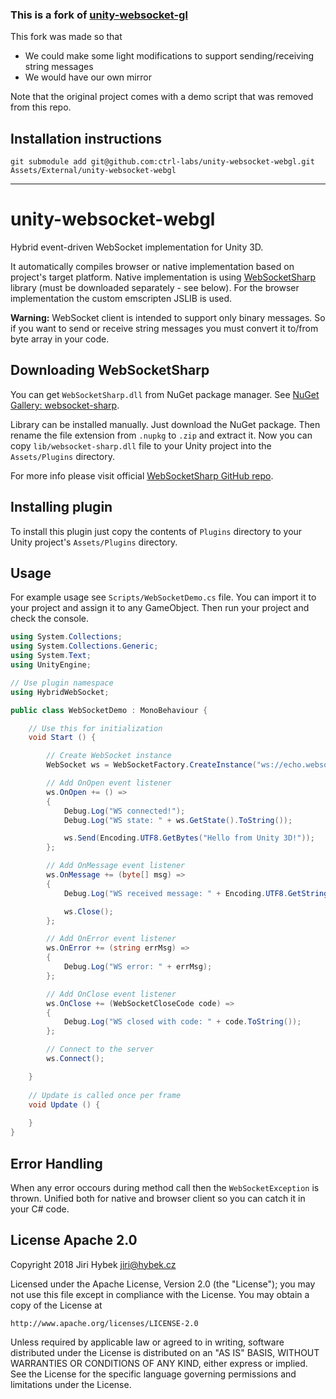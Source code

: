 ### This is a fork of [unity-websocket-gl](https://github.com/jirihybek/unity-websocket-webgl/)

This fork was made so that
- We could make some light modifications to support sending/receiving string messages
- We would have our own mirror

Note that the original project comes with a demo script that was removed from this repo.

## Installation instructions

```
git submodule add git@github.com:ctrl-labs/unity-websocket-webgl.git Assets/External/unity-websocket-webgl
```

---

# unity-websocket-webgl

Hybrid event-driven WebSocket implementation for Unity 3D.

It automatically compiles browser or native implementation based on project's target platform. Native implementation is using [WebSocketSharp](https://github.com/sta/websocket-sharp) library (must be downloaded separately - see below). For the browser implementation the custom emscripten JSLIB is used.

**Warning:** WebSocket client is intended to support only binary messages. So if you want to send or receive string messages you must convert it to/from byte array in your code.

## Downloading WebSocketSharp

You can get `WebSocketSharp.dll` from NuGet package manager. See [NuGet Gallery: websocket-sharp](http://www.nuget.org/packages/WebSocketSharp).

Library can be installed manually. Just download the NuGet package. Then rename the file extension from `.nupkg` to `.zip` and extract it. Now you can copy `lib/websocket-sharp.dll` file to your Unity project into the `Assets/Plugins` directory.

For more info please visit official [WebSocketSharp GitHub repo](https://github.com/sta/websocket-sharp).

## Installing plugin

To install this plugin just copy the contents of `Plugins` directory to your Unity project's `Assets/Plugins` directory.

## Usage

For example usage see `Scripts/WebSocketDemo.cs` file. You can import it to your project and assign it to any GameObject. Then run your project and check the console.

```csharp
using System.Collections;
using System.Collections.Generic;
using System.Text;
using UnityEngine;

// Use plugin namespace
using HybridWebSocket;

public class WebSocketDemo : MonoBehaviour {

    // Use this for initialization
    void Start () {

        // Create WebSocket instance
        WebSocket ws = WebSocketFactory.CreateInstance("ws://echo.websocket.org");

        // Add OnOpen event listener
        ws.OnOpen += () =>
        {
            Debug.Log("WS connected!");
            Debug.Log("WS state: " + ws.GetState().ToString());

            ws.Send(Encoding.UTF8.GetBytes("Hello from Unity 3D!"));
        };

        // Add OnMessage event listener
        ws.OnMessage += (byte[] msg) =>
        {
            Debug.Log("WS received message: " + Encoding.UTF8.GetString(msg));

            ws.Close();
        };

        // Add OnError event listener
        ws.OnError += (string errMsg) =>
        {
            Debug.Log("WS error: " + errMsg);
        };

        // Add OnClose event listener
        ws.OnClose += (WebSocketCloseCode code) =>
        {
            Debug.Log("WS closed with code: " + code.ToString());
        };

        // Connect to the server
        ws.Connect();

    }
    
    // Update is called once per frame
    void Update () {
        
    }
}
```

## Error Handling

When any error occours during method call then the `WebSocketException` is thrown. Unified both for native and browser client so you can catch it in your C# code.

## License Apache 2.0

Copyright 2018 Jiri Hybek <jiri@hybek.cz>

Licensed under the Apache License, Version 2.0 (the "License"); you may not use this file except in compliance with the License. You may obtain a copy of the License at

```
http://www.apache.org/licenses/LICENSE-2.0
```

Unless required by applicable law or agreed to in writing, software distributed under the License is distributed on an "AS IS" BASIS, WITHOUT WARRANTIES OR CONDITIONS OF ANY KIND, either express or implied. See the License for the specific language governing permissions and limitations under the License.
